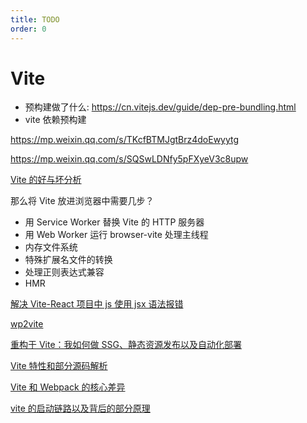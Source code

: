 ```yaml
---
title: TODO
order: 0
---
```


# Vite

- 预构建做了什么: https://cn.vitejs.dev/guide/dep-pre-bundling.html
- vite 依赖预构建

https://mp.weixin.qq.com/s/TKcfBTMJgtBrz4doEwyytg

https://mp.weixin.qq.com/s/SQSwLDNfy5pFXyeV3c8upw

[Vite 的好与坏分析](https://mp.weixin.qq.com/s/Yy6rOiLOxiH4QsWzcsltRA)

那么将 Vite 放进浏览器中需要几步？

- 用 Service Worker 替换 Vite 的 HTTP 服务器
- 用 Web Worker 运行 browser-vite 处理主线程
- 内存文件系统
- 特殊扩展名文件的转换
- 处理正则表达式兼容
- HMR

[解决 Vite-React 项目中 js 使用 jsx 语法报错](https://mp.weixin.qq.com/s/99wjgrqXKHI2J136dBEncQ)

[wp2vite](https://mp.weixin.qq.com/s/V8xhryaeADOu5oJ_TvWn6A)

[重构于 Vite：我如何做 SSG、静态资源发布以及自动化部署](https://mp.weixin.qq.com/s/ceL3emiuXpwBveQZ7AUyUg)

[Vite 特性和部分源码解析](https://mp.weixin.qq.com/s/19Ai1rbRoQxOBA5SXSNCAQ)

[Vite 和 Webpack 的核心差异](https://mp.weixin.qq.com/s/FJusZUQv-eKyAaAoPJ-rPA)

[vite 的启动链路以及背后的部分原理](https://mp.weixin.qq.com/s/uC8cjOeGfFDd6SLHvz2B8g)
